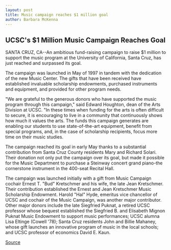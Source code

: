 ```yaml
---
layout: post
title: Music campaign reaches $1 million goal
author: Barbara McKenna
---
```


## UCSC's $1 Million Music Campaign Reaches Goal

SANTA CRUZ, CA--An ambitious fund-raising campaign to raise $1 million to support the music program at the University of California, Santa Cruz, has just reached and surpassed its goal.

The campaign was launched in May of 1997 in tandem with the dedication of the new Music Center. The gifts that have been received have established invaluable scholarship endowments, purchased instruments and equipment, and provided for other program needs.

"We are grateful to the generous donors who have supported the music program through this campaign," said Edward Houghton, dean of the Arts Division at UCSC. "In these times when funding for the arts is often difficult to secure, it is encouraging to live in a community that continuously shows how much it values the arts. The funds this campaign generates are enabling our students to use state-of-the-art equipment, benefit from special programs, and, in the case of scholarship recipients, focus more time on their music studies.

The campaign reached its goal in early May thanks to a substantial contribution from Santa Cruz County residents Mary and Richard Solari. Their donation not only put the campaign over its goal, but made it possible for the Music Department to purchase a Steinway concert grand piano-the cornerstone instrument in the 400-seat Recital Hall.

The campaign was launched initially with a gift from Music Campaign cochair Ernest T. "Bud" Kretschmer and his wife, the late Jean Kretschmer. Their contribution established the Ernest and Jean Kretschmer Music Scholarship Endowment. Harold "Hal" Hyde, emeritus vice chancellor of UCSC and cochair of the Music Campaign, was another major contributor. Other major donors include the late Siegfried Puknat, a retired UCSC professor whose bequest established the Siegfried B. and Elisabeth Mignon Puknat Music Endowment to support music performances; UCSC alumna Lisa Eltinge (Cowell '78); Santa Cruz residents John and Billie Mahaney, whose gift launches an innovative program of music in the local schools; and UCSC professor of economics David E. Kaun.

[Source](http://www1.ucsc.edu/news_events/press_releases/archive/98-99/06-99/campaign.htm "Permalink to Music campaign reaches $1 million goal")